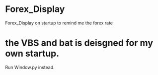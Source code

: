 # Forex_Display
Forex_Display on startup to remind me the forex rate

# the VBS and bat is deisgned for my own startup.

Run Window.py instead. 
